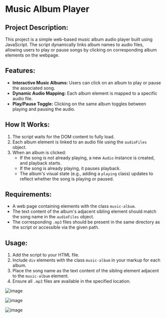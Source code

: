 # Music Album Player

## Project Description:

This project is a simple web-based music album audio player built using JavaScript. The script dynamically links album names to audio files, allowing users to play or pause songs by clicking on corresponding album elements on the webpage.

## Features:

- **Interactive Music Albums:** Users can click on an album to play or pause the associated song.
- **Dynamic Audio Mapping:** Each album element is mapped to a specific audio file.
- **Play/Pause Toggle:** Clicking on the same album toggles between playing and pausing the audio.

## How It Works:

1. The script waits for the DOM content to fully load.
2. Each album element is linked to an audio file using the `audioFiles` object.
3. When an album is clicked:
   - If the song is not already playing, a new `Audio` instance is created, and playback starts.
   - If the song is already playing, it pauses playback.
   - The album's visual state (e.g., adding a `playing` class) updates to reflect whether the song is playing or paused.

## Requirements:

- A web page containing elements with the class `music-album`.
- The text content of the album's adjacent sibling element should match the song name in the `audioFiles` object.
- The corresponding `.mp3` files should be present in the same directory as the script or accessible via the given path.

## Usage:

1. Add the script to your HTML file.
2. Include `div` elements with the class `music-album` in your markup for each album.
3. Place the song name as the text content of the sibling element adjacent to the `music-album` element.
4. Ensure all `.mp3` files are available in the specified location.

![image](https://github.com/user-attachments/assets/64ad167e-adac-41ba-b15d-9bc36b5a6e43)

![image](https://github.com/user-attachments/assets/25d36ca5-1fa4-4e39-b135-40aec3b9b1cf)

![image](https://github.com/user-attachments/assets/95c4f43c-5983-4c86-ac9f-542994cecfb8)
